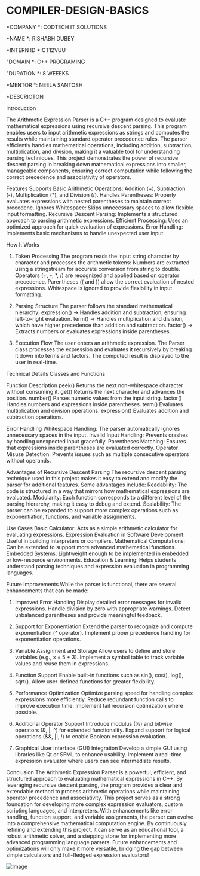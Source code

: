 # COMPILER-DESIGN-BASICS

*COMPANY *: CODTECH IT SOLUTIONS

*NAME *: RISHABH DUBEY

*INTERN ID *:CT12VUU

"DOMAIN *: C++ PROGRAMING

"DURATION *: 8 WEEEKS

*MENTOR *: NEELA SANTOSH

*DESCRIOTON

Introduction

The Arithmetic Expression Parser is a C++ program designed to evaluate mathematical expressions using recursive descent parsing. This program enables users to input arithmetic expressions as strings and computes the results while maintaining standard operator precedence rules. The parser efficiently handles mathematical operations, including addition, subtraction, multiplication, and division, making it a valuable tool for understanding parsing techniques.
This project demonstrates the power of recursive descent parsing in breaking down mathematical expressions into smaller, manageable components, ensuring correct computation while following the correct precedence and associativity of operators.

Features
Supports Basic Arithmetic Operations: Addition (+), Subtraction (-), Multiplication (*), and Division (/).
Handles Parentheses: Properly evaluates expressions with nested parentheses to maintain correct precedenc.
Ignores Whitespace: Skips unnecessary spaces to allow flexible input formatting.
Recursive Descent Parsing: Implements a structured approach to parsing arithmetic expressions.
Efficient Processing: Uses an optimized approach for quick evaluation of expressions.
Error Handling: Implements basic mechanisms to handle unexpected user input.

How It Works
1. Token Processing
The program reads the input string character by character and processes the arithmetic tokens:
Numbers are extracted using a stringstream for accurate conversion from string to double.
Operators (+, -, *, /) are recognized and applied based on operator precedence.
Parentheses (( and )) allow the correct evaluation of nested expressions.
Whitespace is ignored to provide flexibility in input formatting.

2. Parsing Structure
The parser follows the standard mathematical hierarchy:
expression() → Handles addition and subtraction, ensuring left-to-right evaluation.
term() → Handles multiplication and division, which have higher precedence than addition and subtraction.
factor() → Extracts numbers or evaluates expressions inside parentheses.

3. Execution Flow
The user enters an arithmetic expression.
The Parser class processes the expression and evaluates it recursively by breaking it down into terms and factors.
The computed result is displayed to the user in real-time.

Technical Details
Classes and Functions

Function
Description
peek()
Returns the next non-whitespace character without consuming it.
get()
Returns the next character and advances the position.
number()
Parses numeric values from the input string.
factor()
Handles numbers and expressions inside parentheses.
term()
Evaluates multiplication and division operations.
expression()
Evaluates addition and subtraction operations.

Error Handling
Whitespace Handling: The parser automatically ignores unnecessary spaces in the input.
Invalid Input Handling: Prevents crashes by handling unexpected input gracefully.
Parentheses Matching: Ensures that expressions inside parentheses are evaluated correctly.
Operator Misuse Detection: Prevents issues such as multiple consecutive operators without operands.

Advantages of Recursive Descent Parsing
The recursive descent parsing technique used in this project makes it easy to extend and modify the parser for additional features. Some advantages include:
Readability: The code is structured in a way that mirrors how mathematical expressions are evaluated.
Modularity: Each function corresponds to a different level of the parsing hierarchy, making it easy to debug and extend.
Scalability: The parser can be expanded to support more complex operations such as exponentiation, functions, and variable assignments.

Use Cases
Basic Calculator: Acts as a simple arithmetic calculator for evaluating expressions.
Expression Evaluation in Software Development: Useful in building interpreters or compilers.
Mathematical Computations: Can be extended to support more advanced mathematical functions.
Embedded Systems: Lightweight enough to be implemented in embedded or low-resource environments.
Education & Learning: Helps students understand parsing techniques and expression evaluation in programming languages.

Future Improvements
While the parser is functional, there are several enhancements that can be made:
1. Improved Error Handling
Display detailed error messages for invalid expressions.
Handle division by zero with appropriate warnings.
Detect unbalanced parentheses and provide meaningful feedback.

2. Support for Exponentiation
Extend the parser to recognize and compute exponentiation (^ operator).
Implement proper precedence handling for exponentiation operations.

3. Variable Assignment and Storage
Allow users to define and store variables (e.g., x = 5 + 3).
Implement a symbol table to track variable values and reuse them in expressions.

4. Function Support
Enable built-in functions such as sin(), cos(), log(), sqrt().
Allow user-defined functions for greater flexibility.
5. Performance Optimization
Optimize parsing speed for handling complex expressions more efficiently.
Reduce redundant function calls to improve execution time.
Implement tail recursion optimization where possible.

6. Additional Operator Support
Introduce modulus (%) and bitwise operators (&, |, ^) for extended functionality.
Expand support for logical operations (&&, ||, !) to enable Boolean expression evaluation.

7. Graphical User Interface (GUI) Integration
Develop a simple GUI using libraries like Qt or SFML to enhance usability.
Implement a real-time expression evaluator where users can see intermediate results.

Conclusion
The Arithmetic Expression Parser is a powerful, efficient, and structured approach to evaluating mathematical expressions in C++. By leveraging recursive descent parsing, the program provides a clear and extendable method to process arithmetic operations while maintaining operator precedence and associativity.
This project serves as a strong foundation for developing more complex expression evaluators, custom scripting languages, and interpreters. With enhancements like error handling, function support, and variable assignments, the parser can evolve into a comprehensive mathematical computation engine.
By continuously refining and extending this project, it can serve as an educational tool, a robust arithmetic solver, and a stepping stone for implementing more advanced programming language parsers.
Future enhancements and optimizations will only make it more versatile, bridging the gap between simple calculators and full-fledged expression evaluators!
  
  ![Image](https://github.com/user-attachments/assets/98eb5ba4-019f-4892-871c-6796e98ff1a0)
